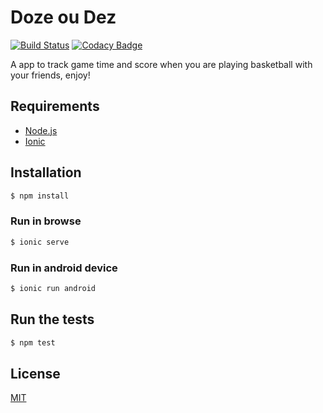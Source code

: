 Doze ou Dez
==========================

[![Build Status](https://travis-ci.org/leandrost/dozeoudez.svg?branch=master)](https://travis-ci.org/leandrost/dozeoudez)
[![Codacy Badge](https://www.codacy.com/project/badge/7d6f1d18a7e043f48a83c2e72aa60ddb)](https://www.codacy.com)

A app to track game time and score when you are playing basketball with your friends, enjoy!

## Requirements

* [Node.js](http://nodejs.org/)
* [Ionic](http://ionicframework.com/)

## Installation

```bash
$ npm install
```

### Run in browse

```bash
$ ionic serve
```

### Run in android device

```bash
$ ionic run android
```

## Run the tests

```bash
$ npm test
```

## License

[MIT](LICENSE)
